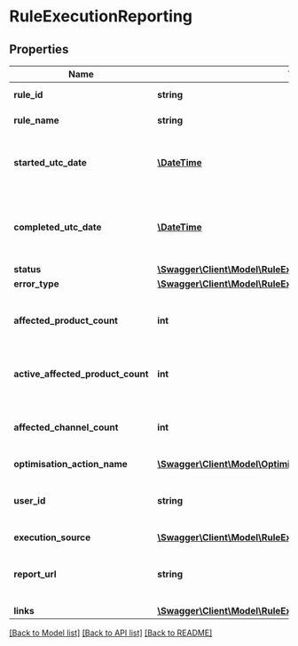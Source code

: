 # RuleExecutionReporting

## Properties
Name | Type | Description | Notes
------------ | ------------- | ------------- | -------------
**rule_id** | **string** | The rule identifier | 
**rule_name** | **string** | The name of the rule | 
**started_utc_date** | [**\DateTime**](\DateTime.md) | The start utc date of the execution of the rule | [optional] 
**completed_utc_date** | [**\DateTime**](\DateTime.md) | The completed utc date of the execution of the rule | [optional] 
**status** | [**\Swagger\Client\Model\RuleExecutionReportingStatus**](RuleExecutionReportingStatus.md) |  | 
**error_type** | [**\Swagger\Client\Model\RuleExecutionReportingErrorType**](RuleExecutionReportingErrorType.md) |  | [optional] 
**affected_product_count** | **int** | The count of affected products, active or not | [optional] 
**active_affected_product_count** | **int** | The count of affected active products | [optional] 
**affected_channel_count** | **int** | The count of affected Channels across all products | [optional] 
**optimisation_action_name** | [**\Swagger\Client\Model\OptimisationActionName**](OptimisationActionName.md) |  | [optional] 
**user_id** | **string** | The userId that executed the rule if any | [optional] 
**execution_source** | [**\Swagger\Client\Model\RuleExecutionReportingExecutionSource**](RuleExecutionReportingExecutionSource.md) |  | 
**report_url** | **string** | The url for the excel report for this execution | [optional] 
**links** | [**\Swagger\Client\Model\RuleExecutionReportingLinks**](RuleExecutionReportingLinks.md) |  | [optional] 

[[Back to Model list]](../README.md#documentation-for-models) [[Back to API list]](../README.md#documentation-for-api-endpoints) [[Back to README]](../README.md)


